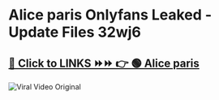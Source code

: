 
 # Alice paris Onlyfans Leaked - Update Files 32wj6

## <h2><a href="https://clipsfans.com/Alice_paris&ref=git">🔗 Click to LINKS ⏩⏩ 👉 🟢 Alice paris </a></h2>

<a href="https://clipsfans.com/Alice_paris&ref=git" rel="nofollow" data-target="animated-image.originalLink"><img src="https://i.ibb.co.com/xMMVF88/686577567.gif" alt="Viral Video Original" style="max-width: 100%; display: inline-block;" data-target="animated-image.originalImage"></a>

